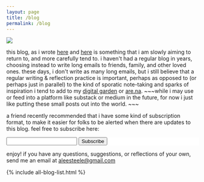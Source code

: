 ```yaml
---
layout: page
title: /blog
permalink: /blog
---
```


<img src="../assets/img/birds.jpg"/>

this blog, as i wrote [here](https://twitter.com/aleesteele/status/1687410000329678851) and [here](https://post.lurk.org/@aleesteele/110830839366429110) is something that i am slowly aiming to return to, and more carefully tend to. i haven't had a regular blog in years, choosing instead to write long emails to friends, family, and other loved ones. these days, i don't write as many long emails, but i still believe that a regular writing & reflection practice is important, perhaps as opposed to (or perhaps just in parallel) to the kind of sporatic note-taking and sparks of inspiration i tend to add to my <a href="https://notes.aleesteele.com/">digital garden</a> or [are.na](https://www.are.na/anne-lee-steele). ~~~while i may use or feed into a platform like substack or medium in the future, for now i just like putting these small posts out into the world. ~~~

a friend recently recommended that i have some kind of subscription format, to make it easier for folks to be alerted when there are updates to this blog. feel free to subscribe here:
<form
  action="https://buttondown.email/api/emails/embed-subscribe/aleesteele"
  method="post"
  target="popupwindow"
  onsubmit="window.open('https://buttondown.email/aleesteele', 'popupwindow')"
  class="embeddable-buttondown-form"
  style="border:1px; background-color:#ffffff;"
>
  <input type="email" name="email" id="bd-email" /> 
  <input type="submit" value="Subscribe" />
</form>

enjoy! if you have any questions, suggestions, or reflections of your own, send me an email at [aleesteele@gmail.com](mailto:aleesteele@gmail.com)

{% include all-blog-list.html %}
